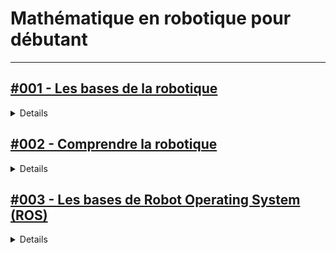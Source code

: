 # **Mathématique en robotique pour débutant**

---

## [#001 - Les bases de la robotique](https://youtube.com/playlist?list=PLojmE17vJ5fSt0oj8TW4RrL7pk2_edF1y&si=iLZWawmL49Y3dZB9)

<details>
  <summary>Details</summary>
  <h3><strong>Mécanique du Solide</strong></h3>
  <ol>
      <li>Théorème du moment cinétique et applications</li>
      <li>Mécanique du solide : Introduction</li>
      <li>Mécanique du Solide-Dérivée vectorielle</li>
      <li>Mécanique du solide : Angles d'Euler et Dérivée Vectorielle</li>
      <li>Mécanique du solide-Accélération et composition du mouvement.</li>
  </ol>

</details>

## [#002 - Comprendre la robotique](https://www.coursera.org/specializations/robotics?adgroupid=156245795749&adposition=&campaignid=20858197888&creativeid=684297719990&device=c&devicemodel=&gad_source=1&gclid=CjwKCAjwm_SzBhAsEiwAXE2CvzQuhjiH_70ZHGZuRrC-KqCgVYFwTNOF9cmTUT8Q0m9rdadu8NkYERoCwDoQAvD_BwE&hide_mobile_promo=&keyword=coursera&matchtype=e&network=g&term=%7Bterm%7D&utm_campaign=B2C_EMEA__coursera_FTCOF_courseraplus&utm_medium=sem&utm_source=gg)

<details>
  <summary>Details</summary>
  <h3><strong>Robotique</strong></h3>
  <ol>
      <li>Robotique : Robotique aérienne</li>
      <li>Robotique : Planification computationnelle du mouvement</li>
      <li>Robotique : Mobilité</li>
      <li>Robotique : Perception</li>
      <li>Robotique : Estimation et apprentissage</li>
      <li>Robotique : Capstone</li>
  </ol>
</details>


## [#003 - Les bases de Robot Operating System (ROS)](https://youtube.com/playlist?list=PLRG6WP3c31_U7TFGduEIJWVtkOw6AJjFf&si=AN48HbcR3suBQB-4)

<details>
  <summary>Details</summary>
  <h3><strong>Introduction et Concepts de Base</strong></h3>
  <ol>
      <li>Chapter 01 Robot Software Platform</li>
      <li>Chapter 02 Robot Operating System</li>
      <li>Chapter 03 Configuring the ROS Development Environment</li>
      <li>Chapter 04 Important Concepts of ROS</li>
  </ol>

  <h3><strong>Commandes et Outils ROS</strong></h3>
  <ol>
      <li>Chapter 05 ROS Commands</li>
      <li>Chapter 06 ROS Tools</li>
  </ol>

  <h3><strong>Programmation et Systèmes Embarqués</strong></h3>
  <ol>
      <li>Chapter 07 Basic ROS Programming</li>
      <li>Chapter 08 Robot Sensor Motor</li>
      <li>Chapter 09 Embedded System</li>
  </ol>

  <h3><strong>Robots Mobiles et SLAM</strong></h3>
  <ol>
      <li>Chapter 10 Mobile Robots</li>
      <li>Chapter 11 SLAM and Navigation</li>
  </ol>

  <h3><strong>Robots de Service et Manipulateurs</strong></h3>
  <ol>
      <li>Chapter 12 Service Robot</li>
      <li>Chapter 13 Manipulator</li>
  </ol>

</details>